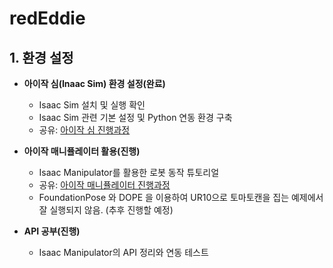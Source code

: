 # redEddie


## 1. 환경 설정
- **아이작 심(Inaac Sim) 환경 설정(완료)**  
  - Isaac Sim 설치 및 실행 확인  
  - Isaac Sim 관련 기본 설정 및 Python 연동 환경 구축  
  - 공유: [아이작 심 진행과정](https://docs.google.com/presentation/d/1CxznysS31_eivuw4XQwRi4XAVka0ZGLmdPLkh7UrW18/edit?usp=sharing)
  
- **아이작 매니퓰레이터 활용(진행)**  
  - Isaac Manipulator를 활용한 로봇 동작 튜토리얼  
  - 공유: [아이작 매니퓰레이터 진행과정](https://docs.google.com/presentation/d/16b1Y-nSu7uLh3Rk2s9EahGRT1BshBXK5Plk8FiTDLNU/edit?usp=sharing)
  - FoundationPose 와 DOPE 을 이용하여 UR10으로 토마토캔을 집는 예제에서 잘 실행되지 않음. (추후 진행할 예정)
 
- **API 공부(진행)**
  - Isaac Manipulator의 API 정리와 연동 테스트
